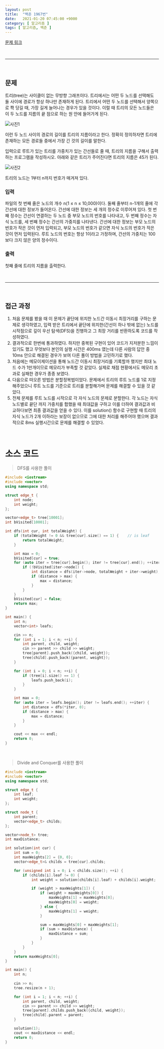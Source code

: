 ```yaml
---
layout: post
title:  "백준 1967번"
date:   2021-01-20 07:45:00 +9000
category: [ 알고리즘 ]
tags: [ 알고리즘, 백준 ]
---
```


[문제 링크](https://www.acmicpc.net/problem/1967)

<br>

---

<br>

## 문제
트리(tree)는 사이클이 없는 무방향 그래프이다. 트리에서는 어떤 두 노드를 선택해도 둘 사이에 경로가 항상 하나만 존재하게 된다. 트리에서 어떤 두 노드를 선택해서 양쪽으로 쫙 당길 때, 가장 길게 늘어나는 경우가 있을 것이다. 이럴 때 트리의 모든 노드들은 이 두 노드를 지름의 끝 점으로 하는 원 안에 들어가게 된다.

![사진1](https://www.acmicpc.net/JudgeOnline/upload/201007/ttrrtrtr.png)

이런 두 노드 사이의 경로의 길이를 트리의 지름이라고 한다. 정확히 정의하자면 트리에 존재하는 모든 경로들 중에서 가장 긴 것의 길이를 말한다.

입력으로 루트가 있는 트리를 가중치가 있는 간선들로 줄 때, 트리의 지름을 구해서 출력하는 프로그램을 작성하시오. 아래와 같은 트리가 주어진다면 트리의 지름은 45가 된다.

![사진2](https://www.acmicpc.net/JudgeOnline/upload/201007/tttttt.png)

트리의 노드는 1부터 n까지 번호가 매겨져 있다.

### 입력
파일의 첫 번째 줄은 노드의 개수 n(1 ≤ n ≤ 10,000)이다. 둘째 줄부터 n-1개의 줄에 각 간선에 대한 정보가 들어온다. 간선에 대한 정보는 세 개의 정수로 이루어져 있다. 첫 번째 정수는 간선이 연결하는 두 노드 중 부모 노드의 번호를 나타내고, 두 번째 정수는 자식 노드를, 세 번째 정수는 간선의 가중치를 나타낸다. 간선에 대한 정보는 부모 노드의 번호가 작은 것이 먼저 입력되고, 부모 노드의 번호가 같으면 자식 노드의 번호가 작은 것이 먼저 입력된다. 루트 노드의 번호는 항상 1이라고 가정하며, 간선의 가중치는 100보다 크지 않은 양의 정수이다.

### 출력
첫째 줄에 트리의 지름을 출력한다.

<br>

---

<br>

## 접근 과정
1. 처음 문제를 봤을 때 이 문제가 끝단에 위치한 노드간 이동시 최장거리를 구하는 문제로 생각하였고, 입력 받은 트리에서 끝단에 위치한(간선이 하나 밖에 없는) 노드를 시작점으로 깊이 우선 탐색(DFS)을 진행하고 그 최장 거리를 반환하도록 코드를 작성하였다.
2. 결과적으로 한번에 통과하였다. 하지만 중복된 구현이 있어 코드가 지저분한 느낌이 있기도 했고 무엇보다 본인의 실행 시간은 400ms 였는데 다른 사람의 답안 중 10ms 안으로 해결된 경우가 보여 다른 풀이 방법을 고민하기로 했다.
3. 처음에는 메모이제이션을 통해 노드간 이동시 최장거리를 기록할까 했지만 최대 노드 수가 1만개이므로 메모리가 부족할 것 같았다. 실제로 채점 현황에서도 메모리 초과로 실패한 경우가 종종 보였다.
4. 다음으로 떠오른 방법은 분할정복법이었다. 문제에서 트리의 루트 노드를 1로 지정해주었으니 루트 노드를 기준으로 트리를 분할해가며 문제를 해결할 수 있을 것 같았다.
5. 전체 문제를 루트 노드를 시작으로 각 자식 노드의 문제로 분할한다. 각 노드는 자식 노드별로 끝단 까지 가중치를 합했을 때 최대값을 구하고 이를 더하여 결과값과 비교하다보면 최종 결과값을 얻을 수 있다. 이를 solution() 함수로 구현할 때 트리의 자식 노드가 2개 이하라는 보장이 없으므로 그에 대한 처리를 해주어야 했으며 결과적으로 8ms 실행시간으로 문제를 해결할 수 있었다.

 
<br>

# 소스 코드
> DFS를 사용한 풀이
```c++
#include <iostream>
#include <vector>
using namespace std;

struct edge_t {
    int node;
    int weight;
};

vector<edge_t> tree[10001];
int bVisited[10001];

int dfs(int cur, int totalWeight) {
    if (totalWeight != 0 && tree[cur].size() == 1) {    // is leaf
        return totalWeight;
    }

    int max = 0;
    bVisited[cur] = true;
    for (auto iter = tree[cur].begin(); iter != tree[cur].end(); ++iter) {
        if (!bVisited[iter->node]) {
            int distance = dfs(iter->node, totalWeight + iter->weight);
            if (distance > max) {
                max = distance;
            }
        }
    }
    bVisited[cur] = false;
    return max;
}

int main() {
    int n;
    vector<int> leafs;

    cin >> n;
    for (int i = 1; i < n; ++i) {
        int parent, child, weight;
        cin >> parent >> child >> weight;
        tree[parent].push_back({child, weight});
        tree[child].push_back({parent, weight});
    }

    for (int i = 0; i < n; ++i) {
        if (tree[i].size() == 1) {
            leafs.push_back(i);
        }
    }

    int max = 0;
    for (auto iter = leafs.begin(); iter != leafs.end(); ++iter) {
        int distance = dfs(*iter, 0);
        if (distance > max) {
            max = distance;
        }
    }

    cout << max << endl;
    return 0;
}
```
<br>

> Divide and Conquer를 사용한 풀이
``` c++
#include <iostream>
#include <vector>
using namespace std;

struct edge_t {
    int leaf;
    int weight;
};

struct node_t {
    int parent;
    vector<edge_t> childs;
};

vector<node_t> tree;
int maxDistance;

int solution(int cur) {
    int sum = 0;
    int maxWeights[2] = {0, 0};
    vector<edge_t>& childs = tree[cur].childs;

    for (unsigned int i = 0; i < childs.size(); ++i) {
        if (childs[i].leaf != 0) {
            int weight = solution(childs[i].leaf) + childs[i].weight;

            if (weight > maxWeights[1]) {
                if (weight > maxWeights[0]) {
                    maxWeights[1] = maxWeights[0];
                    maxWeights[0] = weight;
                } else {
                    maxWeights[1] = weight;
                }

                sum = maxWeights[0] + maxWeights[1];
                if (sum > maxDistance) {
                    maxDistance = sum;
                }
            }
        }
    }
    return maxWeights[0];
}

int main() {
    int n;
    
    cin >> n;
    tree.resize(n + 1);

    for (int i = 1; i < n; ++i) {
        int parent, child, weight;
        cin >> parent >> child >> weight;
        tree[parent].childs.push_back({child, weight});
        tree[child].parent = parent;
    }

    solution(1);
    cout << maxDistance << endl;
    return 0;
}
```